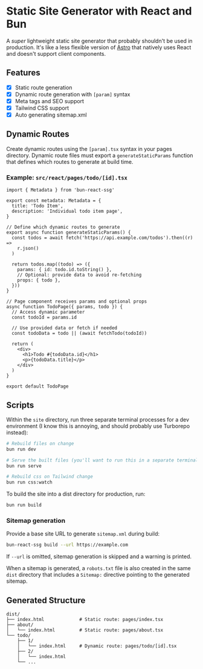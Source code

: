 # Static Site Generator with React and Bun

A _super_ lightweight static site generator that probably shouldn't be used in production. It's like a less flexible version of [Astro](https://astro.build/) that natively uses React and doesn't support client components.

## Features

- [x] Static route generation
- [x] Dynamic route generation with `[param]` syntax
- [x] Meta tags and SEO support
- [x] Tailwind CSS support
- [x] Auto generating sitemap.xml

## Dynamic Routes

Create dynamic routes using the `[param].tsx` syntax in your pages directory. Dynamic route files must export a `generateStaticParams` function that defines which routes to generate at build time.

### Example: `src/react/pages/todo/[id].tsx`

```tsx
import { Metadata } from 'bun-react-ssg'

export const metadata: Metadata = {
  title: 'Todo Item',
  description: 'Individual todo item page',
}

// Define which dynamic routes to generate
export async function generateStaticParams() {
  const todos = await fetch('https://api.example.com/todos').then((r) =>
    r.json()
  )

  return todos.map((todo) => ({
    params: { id: todo.id.toString() },
    // Optional: provide data to avoid re-fetching
    props: { todo },
  }))
}

// Page component receives params and optional props
async function TodoPage({ params, todo }) {
  // Access dynamic parameter
  const todoId = params.id

  // Use provided data or fetch if needed
  const todoData = todo || (await fetchTodo(todoId))

  return (
    <div>
      <h1>Todo #{todoData.id}</h1>
      <p>{todoData.title}</p>
    </div>
  )
}

export default TodoPage
```

## Scripts

Within the `site` directory, run three separate terminal processes for a dev environment (I know this is annoying, and should probably use Turborepo instead):

```bash
# Rebuild files on change
bun run dev

# Serve the built files (you'll want to run this in a separate terminal during development)
bun run serve

# Rebuild css on Tailwind change
bun run css:watch
```

To build the site into a dist directory for production, run:

```bash
bun run build
```

### Sitemap generation

Provide a base site URL to generate `sitemap.xml` during build:

```bash
bun-react-ssg build --url https://example.com
```

If `--url` is omitted, sitemap generation is skipped and a warning is printed.

When a sitemap is generated, a `robots.txt` file is also created in the same `dist` directory that includes a `Sitemap:` directive pointing to the generated sitemap.

## Generated Structure

```
dist/
├── index.html             # Static route: pages/index.tsx
├── about/
│   └── index.html         # Static route: pages/about.tsx
└── todo/
    ├── 1/
    │   └── index.html     # Dynamic route: pages/todo/[id].tsx
    ├── 2/
    │   └── index.html
    └── ...
```
